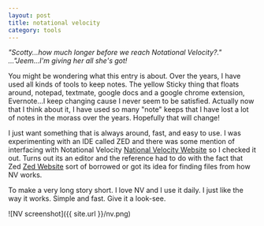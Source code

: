 ```yaml
---
layout: post
title: notational velocity 
category: tools
---
```


<div class="message">
  <cite> "Scotty...how much longer before we reach Notational Velocity?." ..."Jeem...I'm giving her all she's got!</cite>
</div>

You might be wondering what this entry is about.  Over the years, I have used all kinds of tools to keep notes.  The yellow Sticky thing that floats
around, notepad, textmate, google docs and a google chrome extension,  Evernote...I keep changing cause I never seem to be satisfied.
Actually now that I think about it, I have used so many "note" keeps that I have lost a lot of notes in the morass over the years.  Hopefully
that will change!

I just want something that is always around, fast, and easy to use.  I was experimenting with an IDE called ZED and there was some mention
of interfacing with Notational Velocity [National Velocity Website](http://notational.net/)  so I checked it out.  Turns out its an editor
and the reference had to do with the fact that Zed  [Zed Website](http://zedapp.org/ ) sort of borrowed or got its idea for finding files
from how NV works.

To make a very long story short.  I love NV and I use it daily. I just like the way it works.  Simple and fast.  Give it a  look-see.

![NV screenshot]({{ site.url }}/nv.png)



